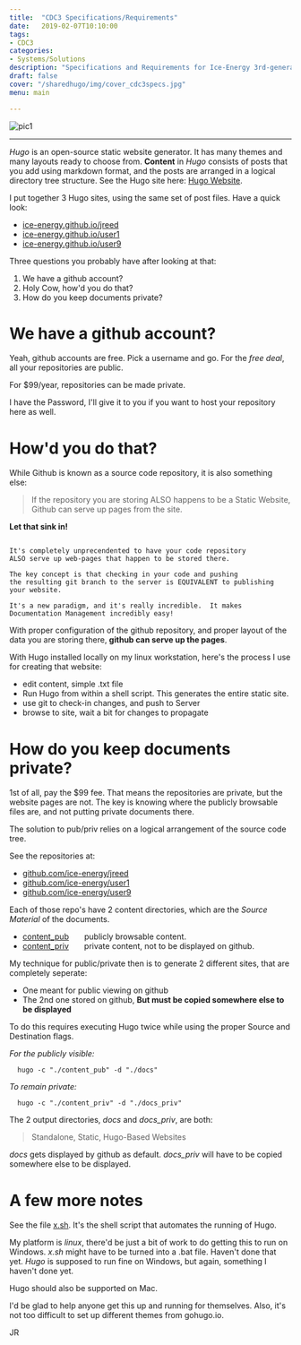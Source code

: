 ```yaml
---
title:  "CDC3 Specifications/Requirements"
date:   2019-02-07T10:10:00
tags:
- CDC3
categories:
- Systems/Solutions
description: "Specifications and Requirements for Ice-Energy 3rd-generation Controller"
draft: false
cover: "/sharedhugo/img/cover_cdc3specs.jpg"
menu: main

---
```


![pic1](../img/cdc3specs.jpg)

---

*Hugo* is an open-source static website generator.   It has many themes and many layouts
ready to choose from.   **Content** in *Hugo* consists of posts that you add
using markdown format, and the posts are arranged in a logical directory tree structure.
See the Hugo site here: [Hugo Website](https://gohugo.io).

I put together 3 Hugo sites, using the same set of post files.   Have a quick look:

 - [ice-energy.github.io/jreed](https://ice-energy.github.io/jreed)
 - [ice-energy.github.io/user1](https://ice-energy.github.io/user1)
 - [ice-energy.github.io/user9](https://ice-energy.github.io/user9)

Three questions you probably have after looking at that:

 1.  We have a github account?
 2.  Holy Cow, how'd you do that?
 3.  How do you keep documents private?



# We have a github account?

Yeah, github accounts are free.  Pick a username and go.
For the *free deal*, all your repositories are public.

For $99/year, repositories can be made private.

I have the Password, I'll give it to you if you want to host
your repository here as well.


# How'd you do that?

While Github is known as a source code repository, it is also something else:

> If the repository you are storing ALSO happens to be a Static Website,
  Github can serve up pages from the site.

**Let that sink in!**

```

It's completely unprecendented to have your code repository
ALSO serve up web-pages that happen to be stored there.

The key concept is that checking in your code and pushing
the resulting git branch to the server is EQUIVALENT to publishing
your website.

It's a new paradigm, and it's really incredible.  It makes
Documentation Management incredibly easy!

```

With proper configuration of the github repository, and proper layout
of the data you are storing there, **github can serve up the pages**.

With Hugo installed locally on my linux workstation, here's the process I use
for creating that website:

   - edit content, simple .txt file
   - Run Hugo from within a shell script.  This generates the entire static site.
   - use git to check-in changes, and push to Server
   - browse to site, wait a bit for changes to propagate



# How do you keep documents private?

1st of all, pay the $99 fee.   That means the repositories are private, but the
website pages are not.    The key is knowing where the publicly
browsable files are, and not putting private documents there.

The solution to pub/priv relies on a logical arrangement of the source code tree.

See the repositories at:

 - [github.com/ice-energy/jreed](https://github.com/ice-energy/jreed)
 - [github.com/ice-energy/user1](https://github.com/ice-energy/user1)
 - [github.com/ice-energy/user9](https://github.com/ice-energy/user9)

Each of those repo's have 2 content directories, which are the *Source Material* of
the documents.

 - [content_pub](https://github.com/ice-energy/jreed/tree/master/content_pub) &nbsp; &nbsp; &nbsp;  publicly browsable content.
 - [content_priv](https://github.com/ice-energy/jreed/tree/master/content_priv) &nbsp; &nbsp; &nbsp; private content, not to be displayed on github.

My technique for public/private then is to generate 2 different
sites, that are completely seperate:

   - One meant for public viewing on github
   - The 2nd one stored on github, **But must be copied somewhere else to be displayed**

To do this requires executing Hugo twice while using the proper Source and
Destination flags.

*For the publicly visible:*

```
  hugo -c "./content_pub" -d "./docs"
```

*To remain private:*

```
  hugo -c "./content_priv" -d "./docs_priv"
```

The 2 output directories, *docs* and *docs_priv*, are both:

>  Standalone, Static, Hugo-Based Websites

*docs* gets displayed by github as default.  *docs_priv* will have to
be copied somewhere else to be displayed.


# A few more notes

See the file [x.sh](https://github.com/ice-energy/jreed/blob/master/x.sh).
It's the shell script that automates the running of Hugo.


My platform is *linux*, there'd be just a bit of work to do getting this
to run on Windows.   *x.sh* might have to be turned into a .bat file.
Haven't done that yet.    *Hugo* is supposed to run fine on Windows, but
again, something I haven't done yet.

Hugo should also be supported on Mac.

I'd be glad to help anyone get this up and running for themselves.
Also, it's not too difficult to set up different themes from gohugo.io.


JR



























